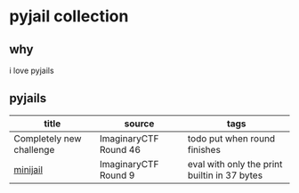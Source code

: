 # pyjail collection

## why

i love pyjails

## pyjails

|title|source|tags|
|-|-|-|
|Completely new challenge|ImaginaryCTF Round 46|todo put when round finishes|
|[minijail](./chals/minijail)|ImaginaryCTF Round 9|eval with only the print builtin in 37 bytes|
